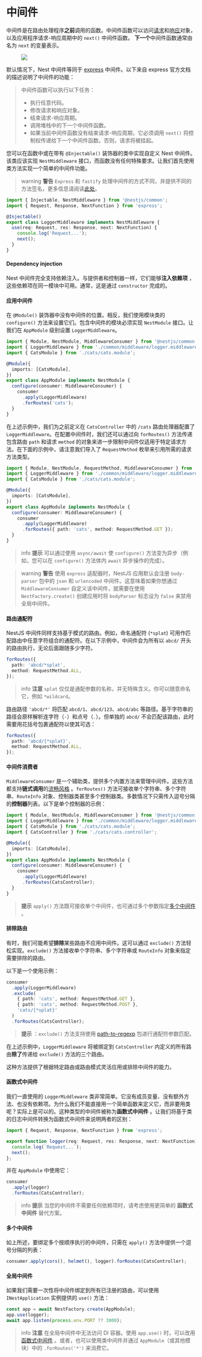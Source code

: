 # 中间件

中间件是在路由处理程序**之前**调用的函数。中间件函数可以访问[请求](https://expressjs.com/en/4x/api.html#req)和[响应](https://expressjs.com/en/4x/api.html#res)对象，以及应用程序请求-响应周期中的 `next()` 中间件函数。 **下一个**中间件函数通常由名为 `next` 的变量表示。

<figure><img class="illustrative-image" src="/assets/Middlewares_1.png" /></figure>

默认情况下，Nest 中间件等同于 [express](https://expressjs.com/en/guide/using-middleware.html) 中间件。以下来自 express 官方文档的描述说明了中间件的功能：

<blockquote class="external">
  中间件函数可以执行以下任务：
  <ul>
    <li>执行任意代码。</li>
    <li>修改请求和响应对象。</li>
    <li>结束请求-响应周期。</li>
    <li>调用堆栈中的下一个中间件函数。</li>
    <li>如果当前中间件函数没有结束请求-响应周期，它必须调用 <code>next()</code> 将控制权传递给下一个中间件函数。否则，请求将被挂起。</li>
  </ul>
</blockquote>

您可以在函数中或在带有 `@Injectable()` 装饰器的类中实现自定义 Nest 中间件。该类应该实现 `NestMiddleware` 接口，而函数没有任何特殊要求。让我们首先使用类方法实现一个简单的中间件功能。

> warning **警告** `Express` 和 `fastify` 处理中间件的方式不同，并提供不同的方法签名，更多信息请阅读[此处](/techniques/performance#middleware)。

```typescript title="logger.middleware"
import { Injectable, NestMiddleware } from '@nestjs/common';
import { Request, Response, NextFunction } from 'express';

@Injectable()
export class LoggerMiddleware implements NestMiddleware {
  use(req: Request, res: Response, next: NextFunction) {
    console.log('Request...');
    next();
  }
}
```

#### Dependency injection

Nest 中间件完全支持依赖注入。与提供者和控制器一样，它们能够**注入依赖项** ，这些依赖项在同一模块中可用。通常，这是通过 `constructor` 完成的。

#### 应用中间件

在 `@Module()` 装饰器中没有中间件的位置。相反，我们使用模块类的 `configure()` 方法来设置它们。包含中间件的模块必须实现 `NestModule` 接口。让我们在 `AppModule` 级别设置 `LoggerMiddleware`。

```typescript title="app.module"
import { Module, NestModule, MiddlewareConsumer } from '@nestjs/common';
import { LoggerMiddleware } from './common/middleware/logger.middleware';
import { CatsModule } from './cats/cats.module';

@Module({
  imports: [CatsModule],
})
export class AppModule implements NestModule {
  configure(consumer: MiddlewareConsumer) {
    consumer
      .apply(LoggerMiddleware)
      .forRoutes('cats');
  }
}
```

在上述示例中，我们为之前定义在 `CatsController` 中的 `/cats` 路由处理器配置了 `LoggerMiddleware`。在配置中间件时，我们还可以通过向 `forRoutes()` 方法传递包含路由 `path` 和请求 `method` 的对象来进一步限制中间件仅适用于特定请求方法。在下面的示例中，请注意我们导入了 `RequestMethod` 枚举来引用所需的请求方法类型。

```typescript title="app.module"
import { Module, NestModule, RequestMethod, MiddlewareConsumer } from '@nestjs/common';
import { LoggerMiddleware } from './common/middleware/logger.middleware';
import { CatsModule } from './cats/cats.module';

@Module({
  imports: [CatsModule],
})
export class AppModule implements NestModule {
  configure(consumer: MiddlewareConsumer) {
    consumer
      .apply(LoggerMiddleware)
      .forRoutes({ path: 'cats', method: RequestMethod.GET });
  }
}
```

> info **提示** 可以通过使用 `async/await` 使 `configure()` 方法变为异步（例如，您可以在 `configure()` 方法体内 `await` 异步操作的完成）。

> warning **警告** 使用 `express` 适配器时，NestJS 应用默认会注册 `body-parser` 包中的 `json` 和 `urlencoded` 中间件。这意味着如果你想通过 `MiddlewareConsumer` 自定义该中间件，就需要在使用 `NestFactory.create()` 创建应用时将 `bodyParser` 标志设为 `false` 来禁用全局中间件。

#### 路由通配符

NestJS 中间件同样支持基于模式的路由。例如，命名通配符 (`*splat`) 可用作匹配路由中任意字符组合的通配符。在以下示例中，中间件会为所有以 `abcd/` 开头的路由执行，无论后面跟随多少字符。

```typescript
forRoutes({
  path: 'abcd/*splat',
  method: RequestMethod.ALL,
});
```

> info **注意** `splat` 仅仅是通配参数的名称，并无特殊含义。你可以随意命名它，例如 `*wildcard`。

路由路径 `'abcd/*'` 将匹配 `abcd/1`、`abcd/123`、`abcd/abc` 等路径。基于字符串的路径会原样解析连字符（`-`）和点号（`.`）。但单独的 `abcd/` 不会匹配该路由，此时需要用花括号包裹通配符以使其可选：

```typescript
forRoutes({
  path: 'abcd/{*splat}',
  method: RequestMethod.ALL,
});
```

#### 中间件消费者

`MiddlewareConsumer` 是一个辅助类，提供多个内置方法来管理中间件。这些方法都支持**链式调用**的[流畅风格](https://en.wikipedia.org/wiki/Fluent_interface) 。`forRoutes()` 方法可接收单个字符串、多个字符串、`RouteInfo` 对象、控制器类甚至多个控制器类。多数情况下只需传入逗号分隔的**控制器**列表。以下是单个控制器的示例：

```typescript title="app.module"
import { Module, NestModule, MiddlewareConsumer } from '@nestjs/common';
import { LoggerMiddleware } from './common/middleware/logger.middleware';
import { CatsModule } from './cats/cats.module';
import { CatsController } from './cats/cats.controller';

@Module({
  imports: [CatsModule],
})
export class AppModule implements NestModule {
  configure(consumer: MiddlewareConsumer) {
    consumer
      .apply(LoggerMiddleware)
      .forRoutes(CatsController);
  }
}
```

> **提示** `apply()` 方法既可接收单个中间件，也可通过多个参数指定[多个中间件](/middleware#multiple-middleware) 。

#### 排除路由

有时，我们可能希望**排除**某些路由不应用中间件。这可以通过 `exclude()` 方法轻松实现。`exclude()` 方法接收单个字符串、多个字符串或 `RouteInfo` 对象来指定需要排除的路由。

以下是一个使用示例：

```typescript
consumer
  .apply(LoggerMiddleware)
  .exclude(
    { path: 'cats', method: RequestMethod.GET },
    { path: 'cats', method: RequestMethod.POST },
    'cats/{*splat}'
  )
  .forRoutes(CatsController);
```

> **提示** ：`exclude()` 方法支持使用 [path-to-regexp](https://github.com/pillarjs/path-to-regexp#parameters) 包进行通配符参数匹配。

在上述示例中，`LoggerMiddleware` 将被绑定到 `CatsController` 内定义的所有路由**除了**传递给 `exclude()` 方法的三个路由。

这种方法提供了根据特定路由或路由模式灵活应用或排除中间件的能力。

#### 函数式中间件

我们一直使用的 `LoggerMiddleware` 类非常简单。它没有成员变量、没有额外方法、也没有依赖项。为什么我们不能直接用一个简单函数来定义它，而非要用类呢？实际上是可以的。这种类型的中间件被称为**函数式中间件** 。让我们将基于类的日志中间件转换为函数式中间件来说明两者的区别：

```typescript title="logger.middleware"
import { Request, Response, NextFunction } from 'express';

export function logger(req: Request, res: Response, next: NextFunction) {
  console.log(`Request...`);
  next();
};
```

并在 `AppModule` 中使用它：

```typescript title="app.module"
consumer
  .apply(logger)
  .forRoutes(CatsController);
```

> info **提示** 当您的中间件不需要任何依赖项时，请考虑使用更简单的 **函数式中间件** 替代方案。

#### 多个中间件

如上所述，要绑定多个按顺序执行的中间件，只需在 `apply()` 方法中提供一个逗号分隔的列表：

```typescript
consumer.apply(cors(), helmet(), logger).forRoutes(CatsController);
```

#### 全局中间件

如果我们需要一次性将中间件绑定到所有已注册的路由，可以使用 `INestApplication` 实例提供的 `use()` 方法：

```typescript title="main"
const app = await NestFactory.create(AppModule);
app.use(logger);
await app.listen(process.env.PORT ?? 3000);
```

> info **注意** 在全局中间件中无法访问 DI 容器。使用 `app.use()` 时，可以改用[函数式中间件](middleware#functional-middleware) 。或者，也可以使用类中间件并通过 `AppModule`（或其他模块）中的 `.forRoutes('*')` 来消费它。

